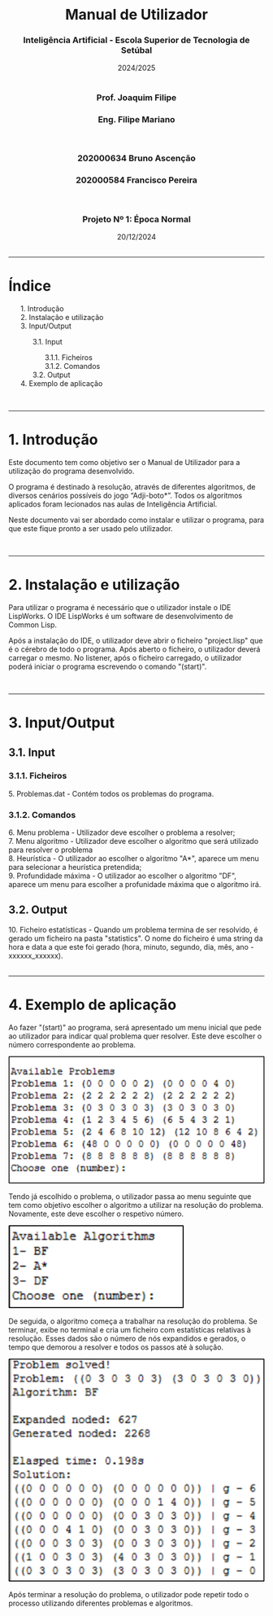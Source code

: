 <header>
<style>
OL { counter-reset: item }
LI { display: block }
LI:before { content: counters(item, ".") ". "; counter-increment: item }
</style>
</header>

# <center>Manual de Utilizador</center>

### <center>Inteligência Artificial - Escola Superior de Tecnologia de Setúbal</center>

<center>2024/2025</center>

<br />

### <center>Prof. Joaquim Filipe</center>
### <center>Eng. Filipe Mariano</center>

<br />

### <center>202000634 Bruno Ascenção</center>
### <center>202000584 Francisco Pereira</center>

<br />

### <center>Projeto Nº 1: Época Normal</center>
<center>20/12/2024</center>

<br/>
<hr/>

# Índice
<ol>
<li>Introdução</li>
<li>Instalação e utilização</li>
<li>Input/Output</li>
<ol>
<li>Input</li>
<ol>
<li>Ficheiros</li>
<li>Comandos</li>
</ol>
<li>Output</li>
</ol>
<li>Exemplo de aplicação</li>
</ol>

<br/>
<hr/>

# 1. Introdução
<p>Este documento tem como objetivo ser o Manual de Utilizador para a utilização do programa desenvolvido.</p>
<p>O programa é destinado à resolução, através de diferentes algoritmos, de diversos cenários possíveis do jogo “Adji-boto*”. Todos os algoritmos aplicados foram lecionados nas aulas de Inteligência Artificial.</p>
<p>Neste documento vai ser abordado como instalar e utilizar o programa, para que este fique pronto a ser usado pelo utilizador.</p>
<p></p>

<br/>
<hr/>

# 2. Instalação e utilização
<p>Para utilizar o programa é necessário que o utilizador instale o IDE LispWorks. O IDE LispWorks é um software de desenvolvimento de Common Lisp.</p>
<p>Após a instalação do IDE, o utilizador deve abrir o ficheiro "project.lisp" que é o cérebro de todo o programa. Após aberto o ficheiro, o utilizador deverá carregar o mesmo. No listener, após o ficheiro carregado, o utilizador poderá iniciar o programa escrevendo o comando "(start)".</p>

<br/>
<hr/>

# 3. Input/Output

## 3.1. Input

### 3.1.1. Ficheiros
<list>
<li>Problemas.dat - Contém todos os problemas do programa.</li>
</list>

### 3.1.2. Comandos
<list>
<li>Menu problema - Utilizador deve escolher o problema a resolver;</li>
<li>Menu algoritmo - Utilizador deve escolher o algoritmo que será utilizado para resolver o problema</li>
<li>Heurística - O utilizador ao escolher o algoritmo "A*", aparece um menu para selecionar a heurística pretendida;</li>
<li>Profundidade máxima - O utilizador ao escolher o algoritmo "DF", aparece um menu para escolher a profunidade máxima que o algoritmo irá.</li>
</list>

## 3.2. Output
<list>
<li>Ficheiro estatísticas - Quando um problema termina de ser resolvido, é gerado um ficheiro na pasta "statistics". O nome do ficheiro é uma string da hora e data a que este foi gerado (hora, minuto, segundo, dia, mês, ano - xxxxxx_xxxxxx).</li>
</list>

<br/>
<hr/>

# 4. Exemplo de aplicação
<p>Ao fazer "(start)" ao programa, será apresentado um menu inicial que pede ao utilizador para indicar qual problema quer resolver. Este deve escolher o número correspondente ao problema.</p>
<img src="./markdown/M1.png" alt="Menu problema"></img>
<p>Tendo já escolhido o problema, o utilizador passa ao menu seguinte que tem como objetivo escolher o algoritmo a utilizar na resolução do problema. Novamente, este deve escolher o respetivo número.</p>
<img src="./markdown/M2.png" alt="Menu algoritmo"></img>
<p>De seguida, o algoritmo começa a trabalhar na resolução do problema. Se terminar, exibe no terminal e cria um ficheiro com estatísticas relativas à resolução. Esses dados são o número de nós expandidos e gerados, o tempo que demorou a resolver e todos os passos até à solução.</p>
<img src="./markdown/M3.png" alt="Estatistica resolução"></img>
<p>Após terminar a resolução do problema, o utilizador pode repetir todo o processo utilizando diferentes problemas e algoritmos.</p>